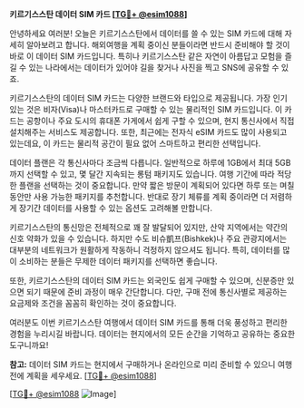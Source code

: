**키르기스스탄 데이터 SIM 카드 [[TG💪+ @esim1088](https://t.me/s/esim1088)]**

안녕하세요 여러분! 오늘은 키르기스스탄에서 데이터를 쓸 수 있는 SIM 카드에 대해 자세히 알아보려고 합니다. 해외여행을 계획 중이신 분들이라면 반드시 준비해야 할 것이 바로 이 데이터 SIM 카드입니다. 특히나 키르기스스탄 같은 자연이 아름답고 모험을 즐길 수 있는 나라에서는 데이터가 있어야 길을 찾거나 사진을 찍고 SNS에 공유할 수 있죠.

키르기스스탄의 데이터 SIM 카드는 다양한 브랜드와 타입으로 제공됩니다. 가장 인기 있는 것은 비자(Visa)나 마스터카드로 구매할 수 있는 물리적인 SIM 카드입니다. 이 카드는 공항이나 주요 도시의 휴대폰 가게에서 쉽게 구할 수 있으며, 현지 통신사에서 직접 설치해주는 서비스도 제공합니다. 또한, 최근에는 전자식 eSIM 카드도 많이 사용되고 있는데요, 이 카드는 물리적 공간이 필요 없어 스마트하고 편리한 선택입니다.

데이터 플랜은 각 통신사마다 조금씩 다릅니다. 일반적으로 하루에 1GB에서 최대 5GB까지 선택할 수 있고, 몇 달간 지속되는 롱텀 패키지도 있습니다. 여행 기간에 따라 적당한 플랜을 선택하는 것이 중요합니다. 만약 짧은 방문이 계획되어 있다면 하루 또는 며칠 동안만 사용 가능한 패키지를 추천합니다. 반대로 장기 체류를 계획 중이라면 더 저렴하게 장기간 데이터를 사용할 수 있는 옵션도 고려해볼 만합니다.

키르기스스탄의 통신망은 전체적으로 꽤 잘 발달되어 있지만, 산악 지역에서는 약간의 신호 약화가 있을 수 있습니다. 하지만 수도 비슈凱프(Bishkek)나 주요 관광지에서는 대부분의 네트워크가 원활하게 작동하니 걱정하지 않으셔도 됩니다. 특히, 데이터를 많이 소비하는 분들은 무제한 데이터 패키지를 선택하면 좋습니다.

또한, 키르기스스탄의 데이터 SIM 카드는 외국인도 쉽게 구매할 수 있으며, 신분증만 있으면 되기 때문에 준비 과정이 매우 간단합니다. 다만, 구매 전에 통신사별로 제공하는 요금제와 조건을 꼼꼼히 확인하는 것이 중요합니다.

여러분도 이번 키르기스스탄 여행에서 데이터 SIM 카드를 통해 더욱 풍성하고 편리한 경험을 누리시길 바랍니다. 데이터는 현지에서의 모든 순간을 기억하고 공유하는 중요한 도구니까요! 

**참고:** 데이터 SIM 카드는 현지에서 구매하거나 온라인으로 미리 준비할 수 있으니 여행 전에 계획을 세우세요. [[TG💪+ @esim1088](https://t.me/s/esim1088)]

[[TG💪+ @esim1088](https://t.me/s/esim1088) ![Image](https://i.postimg.cc/Y0z9fWf4/image.png)]